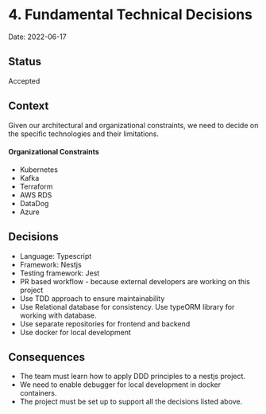 # 4. Fundamental Technical Decisions

Date: 2022-06-17

## Status

Accepted

## Context

Given our architectural and organizational constraints, we need to decide on the specific technologies and their limitations.

#### Organizational Constraints

- Kubernetes
- Kafka
- Terraform
- AWS RDS
- DataDog
- Azure

## Decisions

- Language: Typescript
- Framework: Nestjs
- Testing framework: Jest
- PR based workflow - because external developers are working on this project
- Use TDD approach to ensure maintainability
- Use Relational database for consistency. Use typeORM library for working with database.
- Use separate repositories for frontend and backend
- Use docker for local development

## Consequences

- The team must learn how to apply DDD principles to a nestjs project.
- We need to enable debugger for local development in docker containers.
- The project must be set up to support all the decisions listed above.
